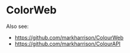 # ColorWeb

Also see: 

- https://github.com/markharrison/ColourWeb
- https://github.com/markharrison/ColourAPI
